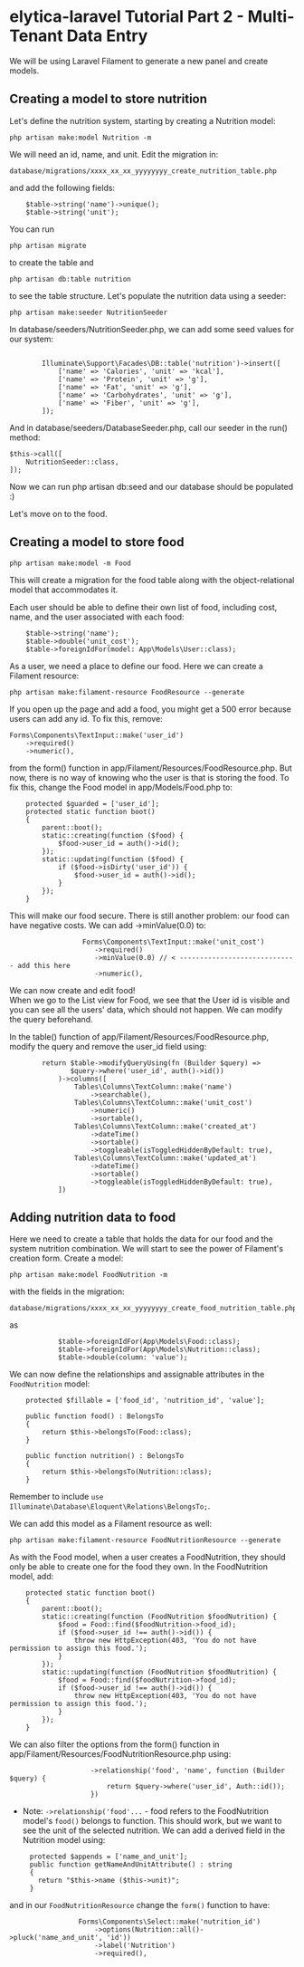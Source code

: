 # elytica-laravel Tutorial Part 2 - Multi-Tenant Data Entry

We will be using Laravel Filament to generate a new panel and create models.

## Creating a model to store nutrition
Let's define the nutrition system, starting by creating a Nutrition model:

```
php artisan make:model Nutrition -m
```
We will need an id, name, and unit. Edit the migration in:

```
database/migrations/xxxx_xx_xx_yyyyyyyy_create_nutrition_table.php
```
and add the following fields:
```
    $table->string('name')->unique();
    $table->string('unit');  
```

You can run 
```
php artisan migrate
```
to create the table and 
```
php artisan db:table nutrition
```
to see the table structure.
Let's populate the nutrition data using a seeder:

```
php artisan make:seeder NutritionSeeder
```
In database/seeders/NutritionSeeder.php, we can add some seed values for our system:
```
        
        Illuminate\Support\Facades\DB::table('nutrition')->insert([
            ['name' => 'Calories', 'unit' => 'kcal'],
            ['name' => 'Protein', 'unit' => 'g'],
            ['name' => 'Fat', 'unit' => 'g'],
            ['name' => 'Carbohydrates', 'unit' => 'g'],
            ['name' => 'Fiber', 'unit' => 'g'],
        ]);
```
And in database/seeders/DatabaseSeeder.php, call our seeder in the run() method:

```
$this->call([
    NutritionSeeder::class,                                                                       
]); 
```
Now we can run php artisan db:seed and our database should be populated :)

Let's move on to the food.

## Creating a model to store food
```
php artisan make:model -m Food
```
This will create a migration for the food table along with the object-relational model that accommodates it.

Each user should be able to define their own list of food, including cost, name, and the user associated with each food:
```
    $table->string('name');
    $table->double('unit_cost');
    $table->foreignIdFor(model: App\Models\User::class);
```
As a user, we need a place to define our food. Here we can create a Filament resource:

```
php artisan make:filament-resource FoodResource --generate
```

If you open up the page and add a food, you might get a 500 error because users can add any id. To fix this, remove:
```
Forms\Components\TextInput::make('user_id')
    ->required()                                                                      
    ->numeric(),
```
from the form() function in app/Filament/Resources/FoodResource.php. But now, there is no way of knowing who the user is that is storing the food. To fix this, change the Food model in app/Models/Food.php to:
```
    protected $guarded = ['user_id'];
    protected static function boot()
    {
        parent::boot();
        static::creating(function ($food) {
            $food->user_id = auth()->id();
        });
        static::updating(function ($food) {
            if ($food->isDirty('user_id')) {
                $food->user_id = auth()->id();
            }
        });
    }
```
This will make our food secure. There is still another problem: our food can have negative costs. We can add ->minValue(0.0) to:
```
                  Forms\Components\TextInput::make('unit_cost')                                             
                     ->required()
                     ->minValue(0.0) // < ----------------------------- add this here
                     ->numeric(),

```
We can now create and edit food!<br>
When we go to the List view for Food, we see that the User id is visible and you can see all the users' data, which should not happen. We can modify the query beforehand.

In the table() function of app/Filament/Resources/FoodResource.php, modify the query and remove the user_id field using:
```
        return $table->modifyQueryUsing(fn (Builder $query) =>
               $query->where('user_id', auth()->id())
            )->columns([
                Tables\Columns\TextColumn::make('name')
                    ->searchable(),
                Tables\Columns\TextColumn::make('unit_cost')
                    ->numeric()
                    ->sortable(),
                Tables\Columns\TextColumn::make('created_at')
                    ->dateTime()
                    ->sortable()
                    ->toggleable(isToggledHiddenByDefault: true),
                Tables\Columns\TextColumn::make('updated_at')
                    ->dateTime()
                    ->sortable()
                    ->toggleable(isToggledHiddenByDefault: true),
            ])
```
## Adding nutrition data to food
Here we need to create a table that holds the data for our food and the system nutrition combination. We will start to see the power of Filament's creation form. Create a model:
```
php artisan make:model FoodNutrition -m
```
with the fields in the migration:

```
database/migrations/xxxx_xx_xx_yyyyyyyy_create_food_nutrition_table.php
```
as
```
            $table->foreignIdFor(App\Models\Food::class);                            
            $table->foreignIdFor(App\Models\Nutrition::class);
            $table->double(column: 'value');     
``` 
We can now define the relationships and assignable attributes in the `FoodNutrition` model:
```
    protected $fillable = ['food_id', 'nutrition_id', 'value'];

    public function food() : BelongsTo
    {
        return $this->belongsTo(Food::class);
    }

    public function nutrition() : BelongsTo
    {
        return $this->belongsTo(Nutrition::class);
    }
```
Remember to include `use Illuminate\Database\Eloquent\Relations\BelongsTo;`.

We can add this model as a Filament resource as well:
```
php artisan make:filament-resource FoodNutritionResource --generate
```
As with the Food model, when a user creates a FoodNutrition, they should only be able to create one for the food they own. In the FoodNutrition model, add:

```
    protected static function boot()
    {
        parent::boot();
        static::creating(function (FoodNutrition $foodNutrition) {
            $food = Food::find($foodNutrition->food_id);
            if ($food->user_id !== auth()->id()) {
                throw new HttpException(403, 'You do not have permission to assign this food.');
            }
        });
        static::updating(function (FoodNutrition $foodNutrition) {
            $food = Food::find($foodNutrition->food_id);
            if ($food->user_id !== auth()->id()) {
                throw new HttpException(403, 'You do not have permission to assign this food.');
            }
        });
    }
```

We can also filter the options from the form() function in app/Filament/Resources/FoodNutritionResource.php using:
```
                    ->relationship('food', 'name', function (Builder $query) {
                        return $query->where('user_id', Auth::id());
                    })
```
* Note: `->relationship('food'...` - food refers to the FoodNutrition model's `food()` belongs to function.
This should work, but we want to see the unit of the selected nutrition. We can add a derived field in the Nutrition model using:

```
     protected $appends = ['name_and_unit'];
     public function getNameAndUnitAttribute() : string
     {
       return "$this->name ($this->unit)";
     }
```
and in our `FoodNutritionResource` change the `form()` function to have:
```
                 Forms\Components\Select::make('nutrition_id')
                     ->options(Nutrition::all()->pluck('name_and_unit', 'id'))
                     ->label('Nutrition')
                     ->required(),
```
